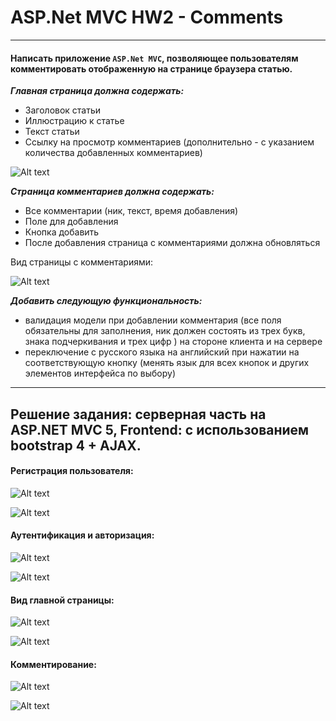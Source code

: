 # ASP.Net MVC HW2 - Comments
***
#### Написать приложение `ASP.Net MVC`, позволяющее пользователям комментировать отображенную на странице браузера статью.


***Главная страница должна содержать:***

* Заголовок статьи
* Иллюстрацию к статье
* Текст статьи
* Ссылку на просмотр комментариев (дополнительно - с указанием количества добавленных комментариев)
 

![Alt text](/Task/Image/1.PNG?raw=true "Главная страница")

***Страница комментариев должна содержать:***

* Все комментарии (ник, текст, время добавления)
* Поле для добавления
* Кнопка добавить 
* После добавления страница с комментариями должна обновляться


Вид страницы с комментариями:

![Alt text](/Task/Image/2.PNG?raw=true "Страница с комментариями")

***Добавить следующую функциональность:***

* валидация модели при добавлении комментария (все поля обязательны для заполнения, ник должен состоять из трех букв, знака подчеркивания и трех цифр ) на стороне клиента и на сервере
* переключение с русского языка на английский при нажатии на соответствующую кнопку (менять язык для всех кнопок и других элементов интерфейса по выбору)

***
## Решение задания: серверная часть на ASP.NET MVC 5, Frontend: с использованием bootstrap 4 + AJAX.

#### Регистрация пользователя:

![Alt text](/Task/Image/3.PNG?raw=true "Регистрация пользователя русский язык")

![Alt text](/Task/Image/7.PNG?raw=true "Регистрация пользователя английский язык")

#### Аутентификация и авторизация:

![Alt text](/Task/Image/4.PNG?raw=true "Аутентификация и авторизация русский язык")

![Alt text](/Task/Image/8.PNG?raw=true "Аутентификация и авторизация английский язык")

#### Вид главной страницы:

![Alt text](/Task/Image/5.PNG?raw=true "Вид главной страницы русский язык")

![Alt text](/Task/Image/9.PNG?raw=true "Вид главной страницы английский язык")

#### Комментирование:

![Alt text](/Task/Image/6.PNG?raw=true "Комментирование русский язык")

![Alt text](/Task/Image/10.PNG?raw=true "Комментирование английский язык")
